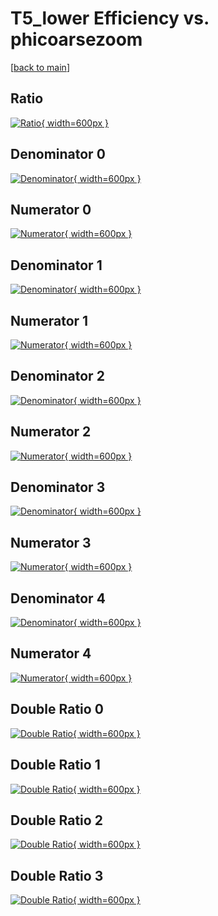 # T5_lower Efficiency vs. phicoarsezoom

[[back to main](./)]



## Ratio

[![Ratio](../mtv/var/T5_lower_xtr_211_0_eff_phicoarsezoom.png){ width=600px }](../mtv/var/T5_lower_xtr_211_0_eff_phicoarsezoom.pdf)

## Denominator 0

[![Denominator](../mtv/den/T5_lower_xtr_211_0_eff_phicoarsezoom_den0.png){ width=600px }](../mtv/den/T5_lower_xtr_211_0_eff_phicoarsezoom_den0.pdf)

## Numerator 0

[![Numerator](../mtv/num/T5_lower_xtr_211_0_eff_phicoarsezoom_num0.png){ width=600px }](../mtv/num/T5_lower_xtr_211_0_eff_phicoarsezoom_num0.pdf)

## Denominator 1

[![Denominator](../mtv/den/T5_lower_xtr_211_0_eff_phicoarsezoom_den1.png){ width=600px }](../mtv/den/T5_lower_xtr_211_0_eff_phicoarsezoom_den1.pdf)

## Numerator 1

[![Numerator](../mtv/num/T5_lower_xtr_211_0_eff_phicoarsezoom_num1.png){ width=600px }](../mtv/num/T5_lower_xtr_211_0_eff_phicoarsezoom_num1.pdf)

## Denominator 2

[![Denominator](../mtv/den/T5_lower_xtr_211_0_eff_phicoarsezoom_den2.png){ width=600px }](../mtv/den/T5_lower_xtr_211_0_eff_phicoarsezoom_den2.pdf)

## Numerator 2

[![Numerator](../mtv/num/T5_lower_xtr_211_0_eff_phicoarsezoom_num2.png){ width=600px }](../mtv/num/T5_lower_xtr_211_0_eff_phicoarsezoom_num2.pdf)

## Denominator 3

[![Denominator](../mtv/den/T5_lower_xtr_211_0_eff_phicoarsezoom_den3.png){ width=600px }](../mtv/den/T5_lower_xtr_211_0_eff_phicoarsezoom_den3.pdf)

## Numerator 3

[![Numerator](../mtv/num/T5_lower_xtr_211_0_eff_phicoarsezoom_num3.png){ width=600px }](../mtv/num/T5_lower_xtr_211_0_eff_phicoarsezoom_num3.pdf)

## Denominator 4

[![Denominator](../mtv/den/T5_lower_xtr_211_0_eff_phicoarsezoom_den4.png){ width=600px }](../mtv/den/T5_lower_xtr_211_0_eff_phicoarsezoom_den4.pdf)

## Numerator 4

[![Numerator](../mtv/num/T5_lower_xtr_211_0_eff_phicoarsezoom_num4.png){ width=600px }](../mtv/num/T5_lower_xtr_211_0_eff_phicoarsezoom_num4.pdf)

## Double Ratio 0

[![Double Ratio](../mtv/ratio/T5_lower_xtr_211_0_eff_phicoarsezoom_ratio0.png){ width=600px }](../mtv/ratio/T5_lower_xtr_211_0_eff_phicoarsezoom_ratio0.pdf)

## Double Ratio 1

[![Double Ratio](../mtv/ratio/T5_lower_xtr_211_0_eff_phicoarsezoom_ratio1.png){ width=600px }](../mtv/ratio/T5_lower_xtr_211_0_eff_phicoarsezoom_ratio1.pdf)

## Double Ratio 2

[![Double Ratio](../mtv/ratio/T5_lower_xtr_211_0_eff_phicoarsezoom_ratio2.png){ width=600px }](../mtv/ratio/T5_lower_xtr_211_0_eff_phicoarsezoom_ratio2.pdf)

## Double Ratio 3

[![Double Ratio](../mtv/ratio/T5_lower_xtr_211_0_eff_phicoarsezoom_ratio3.png){ width=600px }](../mtv/ratio/T5_lower_xtr_211_0_eff_phicoarsezoom_ratio3.pdf)

